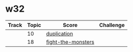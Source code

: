 # w32

Track | Topic | Score | Challenge
----- | ----- | ----- | ---------
||   10|[duplication](./duplication/)
||   18|[fight-the-monsters](./fight-the-monsters/)